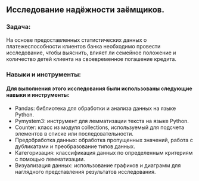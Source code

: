 ## Исследование надёжности заёмщиков.

### Задача:

На основе предоставленных статистических данных о платежеспособности клиентов банка необходимо провести исследование, чтобы выяснить, влияет ли семейное положение и количество детей клиента на своевременное погашение кредита.

### Навыки и инструменты:

#### Для выполнения этого исследования были использованы следующие навыки и инструменты:

* Pandas: библиотека для обработки и анализа данных на языке Python.
* Pymystem3: инструмент для лемматизации текста на языке Python.
* Counter: класс из модуля collections, используемый для подсчета элементов в списке или последовательности.
* Предобработка данных: обработка пропущенных значений, работа с дубликатами и преобразование типов данных.
* Категоризация: классификация данных по определенным критериям с помощью лемматизации.
* Визуализация данных: использование графиков и диаграмм для наглядного представления результатов исследования.


